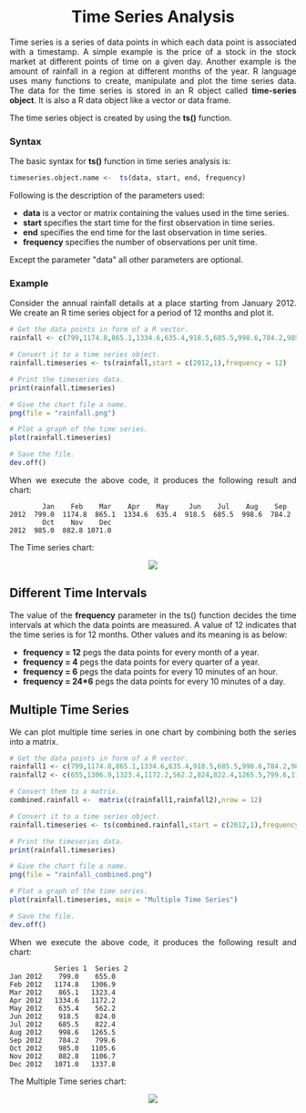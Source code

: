 <div align='justify'>

# <div align='center'>Time Series Analysis</div>

Time series is a series of data points in which each data point is associated with a timestamp. A simple example is the price of a stock in the stock market at different points of time on a given day. Another example is the amount of rainfall in a region at different months of the year. R language uses many functions to create, manipulate and plot the time series data. The data for the time series is stored in an R object called **time-series object**. It is also a R data object like a vector or data frame.

The time series object is created by using the **ts()** function.

### Syntax

The basic syntax for **ts()** function in time series analysis is:

```r
timeseries.object.name <-  ts(data, start, end, frequency)
```

Following is the description of the parameters used:

- __data__ is a vector or matrix containing the values used in the time series.
- __start__ specifies the start time for the first observation in time series.
- __end__ specifies the end time for the last observation in time series.
- __frequency__ specifies the number of observations per unit time.

Except the parameter "data" all other parameters are optional.

### Example

Consider the annual rainfall details at a place starting from January 2012. We create an R time series object for a period of 12 months and plot it.

```r
# Get the data points in form of a R vector.
rainfall <- c(799,1174.8,865.1,1334.6,635.4,918.5,685.5,998.6,784.2,985,882.8,1071)

# Convert it to a time series object.
rainfall.timeseries <- ts(rainfall,start = c(2012,1),frequency = 12)

# Print the timeseries data.
print(rainfall.timeseries)

# Give the chart file a name.
png(file = "rainfall.png")

# Plot a graph of the time series.
plot(rainfall.timeseries)

# Save the file.
dev.off()
```

When we execute the above code, it produces the following result and chart:

```
        Jan    Feb    Mar    Apr    May     Jun    Jul    Aug    Sep
2012  799.0  1174.8  865.1  1334.6  635.4  918.5  685.5  998.6  784.2
        Oct    Nov    Dec
2012  985.0  882.8 1071.0
```

The Time series chart:

<div align='center'>
  <img src='https://www.tutorialspoint.com/r/images/rainfall.png'>
</div>

## Different Time Intervals

The value of the **frequency** parameter in the ts() function decides the time intervals at which the data points are measured. A value of 12 indicates that the time series is for 12 months. Other values and its meaning is as below:

- **frequency = 12** pegs the data points for every month of a year.
- **frequency = 4** pegs the data points for every quarter of a year.
- **frequency = 6** pegs the data points for every 10 minutes of an hour.
- **frequency = 24*6** pegs the data points for every 10 minutes of a day.

## Multiple Time Series

We can plot multiple time series in one chart by combining both the series into a matrix.

```r
# Get the data points in form of a R vector.
rainfall1 <- c(799,1174.8,865.1,1334.6,635.4,918.5,685.5,998.6,784.2,985,882.8,1071)
rainfall2 <- c(655,1306.9,1323.4,1172.2,562.2,824,822.4,1265.5,799.6,1105.6,1106.7,1337.8)

# Convert them to a matrix.
combined.rainfall <-  matrix(c(rainfall1,rainfall2),nrow = 12)

# Convert it to a time series object.
rainfall.timeseries <- ts(combined.rainfall,start = c(2012,1),frequency = 12)

# Print the timeseries data.
print(rainfall.timeseries)

# Give the chart file a name.
png(file = "rainfall_combined.png")

# Plot a graph of the time series.
plot(rainfall.timeseries, main = "Multiple Time Series")

# Save the file.
dev.off()
```

When we execute the above code, it produces the following result and chart:

```
           Series 1  Series 2
Jan 2012    799.0    655.0
Feb 2012   1174.8   1306.9
Mar 2012    865.1   1323.4
Apr 2012   1334.6   1172.2
May 2012    635.4    562.2
Jun 2012    918.5    824.0
Jul 2012    685.5    822.4
Aug 2012    998.6   1265.5
Sep 2012    784.2    799.6
Oct 2012    985.0   1105.6
Nov 2012    882.8   1106.7
Dec 2012   1071.0   1337.8
```

The Multiple Time series chart:

<div align='center'>
  <img src='https://www.tutorialspoint.com/r/images/rainfall_combined.png'>
</div>

</div>
